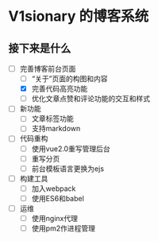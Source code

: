 ﻿# V1sionary 的博客系统

## 接下来是什么
- [ ] 完善博客前台页面
  - [ ] “关于”页面的构图和内容
  - [x] 完善代码高亮功能
  - [ ] 优化文章点赞和评论功能的交互和样式
- [ ] 新功能
  - [ ] 文章标签功能
  - [ ] 支持markdown
- [ ] 代码重构
  - [ ] 使用vue2.0重写管理后台
  - [ ] 重写分页
  - [ ] 前台模板语言更换为ejs
- [ ] 构建工具
  - [ ] 加入webpack
  - [ ] 使用ES6和babel
- [ ] 运维
  - [ ] 使用nginx代理
  - [ ] 使用pm2作进程管理